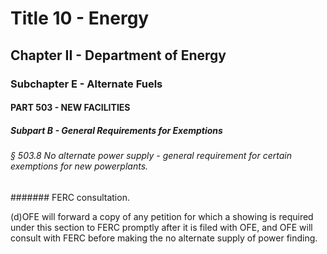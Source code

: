 
# Title 10 - Energy
## Chapter II - Department of Energy
### Subchapter E - Alternate Fuels
#### PART 503 - NEW FACILITIES
##### Subpart B - General Requirements for Exemptions
###### § 503.8 No alternate power supply - general requirement for certain exemptions for new powerplants.
####### FERC consultation.

(d)OFE will forward a copy of any petition for which a showing is required under this section to FERC promptly after it is filed with OFE, and OFE will consult with FERC before making the no alternate supply of power finding.
